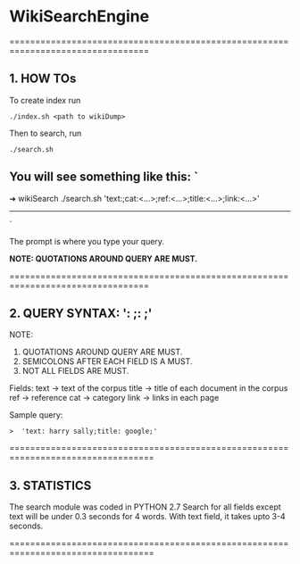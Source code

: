 # WikiSearchEngine

=================================================================================

## 1. HOW TOs

To create index run

`./index.sh <path to wikiDump>`

Then to search, run

`./search.sh`

You will see something like this:
`
---------------------------------------------------------------------------------
➜  wikiSearch ./search.sh
'text:<words seperated by spaces>;cat:<...>;ref:<...>;title:<...>;link:<...>'

> 
---------------------------------------------------------------------------------
`

The prompt is where you type your query.

**NOTE: QUOTATIONS AROUND QUERY ARE MUST.**

=================================================================================

## 2. QUERY SYNTAX:  '<fieldname1>: <word1> <word2>;<fieldname2>: <word3> <word4>;'

NOTE:
1. QUOTATIONS AROUND QUERY ARE MUST.
2. SEMICOLONS AFTER EACH FIELD IS A MUST.
3. NOT ALL FIELDS ARE MUST.

Fields:
text -> text of the corpus
title -> title of each document in the corpus
ref -> reference
cat -> category
link -> links in each page

Sample query: 

`>  'text: harry sally;title: google;'`

==================================================================================

## 3. STATISTICS

The search module was coded in PYTHON 2.7
Search for all fields except text will be under 0.3 seconds for 4 words.
With text field, it takes upto 3-4 seconds.

==================================================================================


